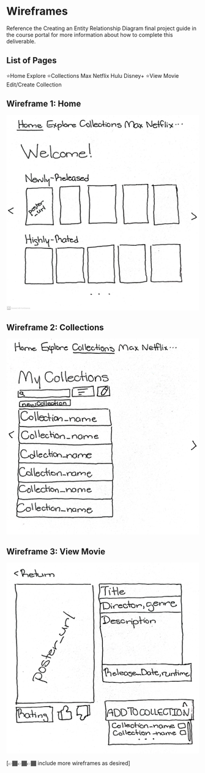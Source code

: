 # Wireframes

Reference the Creating an Entity Relationship Diagram final project guide in the course portal for more information about how to complete this deliverable.

## List of Pages

⭐Home
Explore
⭐Collections
Max
Netflix
Hulu
Disney+
⭐View Movie
Edit/Create Collection


## Wireframe 1: Home

![Home Page](./Home.jpg)

## Wireframe 2: Collections

![Collections Page](./Collections.jpg)

## Wireframe 3: View Movie

![View Movie Page](./ViewMovie.jpg)

[👉🏾👉🏾👉🏾 include more wireframes as desired]
